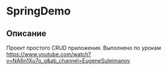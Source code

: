 # SpringDemo
## Описание
Проект простого CRUD приложения. Выполнено по урокам https://www.youtube.com/watch?v=NA6n1Xu7o_g&ab_channel=EugeneSuleimanov
